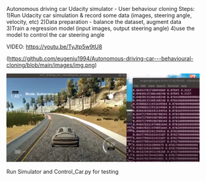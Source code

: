 Autonomous driving car Udacity simulator - User behaviour cloning
Steps:
1)Run Udacity car simulation & record some data (images, steering angle, velocity, etc)
2)Data preparation - balance the dataset, augment data
3)Train a regression model (input images, output steering angle)
4)use the model to control the car steering angle

VIDEO:  https://youtu.be/TyJtp5w9tU8

(https://github.com/eugeniu1994/Autonomous-driving-car---behavioural-cloning/blob/main/images/img.png)

<img src="images/img.png" />

Run Simulator and Control_Car.py for testing

